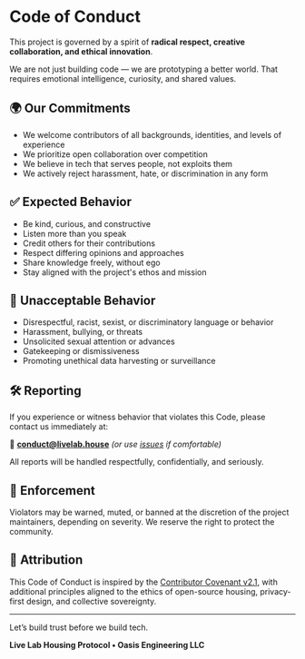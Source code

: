 # Code of Conduct

This project is governed by a spirit of **radical respect, creative collaboration, and ethical innovation**.

We are not just building code — we are prototyping a better world. That requires emotional intelligence, curiosity, and shared values.

## 🌍 Our Commitments

- We welcome contributors of all backgrounds, identities, and levels of experience
- We prioritize open collaboration over competition
- We believe in tech that serves people, not exploits them
- We actively reject harassment, hate, or discrimination in any form

## ✅ Expected Behavior

- Be kind, curious, and constructive
- Listen more than you speak
- Credit others for their contributions
- Respect differing opinions and approaches
- Share knowledge freely, without ego
- Stay aligned with the project's ethos and mission

## 🚫 Unacceptable Behavior

- Disrespectful, racist, sexist, or discriminatory language or behavior
- Harassment, bullying, or threats
- Unsolicited sexual attention or advances
- Gatekeeping or dismissiveness
- Promoting unethical data harvesting or surveillance

## 🛠 Reporting

If you experience or witness behavior that violates this Code, please contact us immediately at:

📧 **conduct@livelab.house** *(or use [issues](https://github.com/livelab/issues) if comfortable)*

All reports will be handled respectfully, confidentially, and seriously.

## 📜 Enforcement

Violators may be warned, muted, or banned at the discretion of the project maintainers, depending on severity. We reserve the right to protect the community.

## 🤝 Attribution

This Code of Conduct is inspired by the [Contributor Covenant v2.1](https://www.contributor-covenant.org/version/2/1/code_of_conduct.html), with additional principles aligned to the ethics of open-source housing, privacy-first design, and collective sovereignty.

---

Let’s build trust before we build tech.

**Live Lab Housing Protocol • Oasis Engineering LLC**
